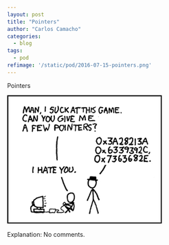 ```yaml
---
layout: post
title: "Pointers"
author: "Carlos Camacho"
categories:
  - blog
tags:
  - pod
refimage: '/static/pod/2016-07-15-pointers.png'
---
```

Pointers

![](/static/pod/2016-07-15-pointers.png)

Explanation: No comments.
